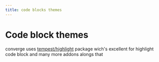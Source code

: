 ```yaml
---
title: code blocks themes
---
```

# Code block themes

converge uses [tempest/highlight](https://github.com/tempestphp/highlight) package wich's excellent for highlight code block and many more addons alongs that  